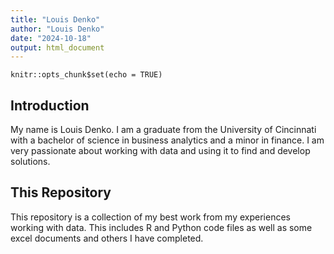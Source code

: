 ```yaml
---
title: "Louis Denko"
author: "Louis Denko"
date: "2024-10-18"
output: html_document
---
```


```{r setup, include=FALSE}
knitr::opts_chunk$set(echo = TRUE)
```

## Introduction


My name is Louis Denko. I am a graduate from the University of Cincinnati with a bachelor of science in business analytics and a minor in finance. I am very passionate about working with data and using it to find and develop solutions. 

## This Repository

This repository is a collection of my best work from my experiences working with data. This includes R and Python code files as well as some excel documents and others I have completed.
